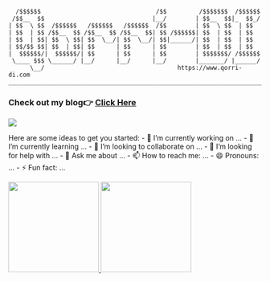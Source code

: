 ```text
  /$$$$$$                                /$$         /$$$$$$$  /$$$$$$
 /$$__  $$                              |__/        | $$__  $$|_  $$_/
| $$  \ $$  /$$$$$$   /$$$$$$   /$$$$$$  /$$        | $$  \ $$  | $$  
| $$  | $$ /$$__  $$ /$$__  $$ /$$__  $$| $$ /$$$$$$| $$  | $$  | $$  
| $$  | $$| $$  \ $$| $$  \__/| $$  \__/| $$|______/| $$  | $$  | $$  
| $$/$$ $$| $$  | $$| $$      | $$      | $$        | $$  | $$  | $$  
|  $$$$$$/|  $$$$$$/| $$      | $$      | $$        | $$$$$$$/ /$$$$$$
 \____ $$$ \______/ |__/      |__/      |__/        |_______/ |______/
      \__/                                     https://www.qorri-di.com                       
_______________________________________________________________________
```
### Check out my blog:point_right: [Click Here](https://www.qorri-di.com/)
<p align="left">
  <img src="https://komarev.com/ghpvc/?username=qorri-di&label=Profile%20views&color=0e75b6&style=flat"/>
</p>
Here are some ideas to get you started:
- 🔭 I’m currently working on ...
- 🌱 I’m currently learning ...
- 👯 I’m looking to collaborate on ...
- 🤔 I’m looking for help with ...
- 💬 Ask me about ...
- 📫 How to reach me: ...
- 😄 Pronouns: ...
- ⚡ Fun fact: ...
<p align="left">
<a href="https://github.com/abdulaziz27">
  <img height="180em" src="https://github-readme-stats-eight-theta.vercel.app/api?username=qorri-di&show_icons=true&theme=algolia&include_all_commits=true&count_private=true"/>
  <img height="180em" src="https://github-readme-stats-eight-theta.vercel.app/api/top-langs/?username=qorri-di&layout=compact&langs_count=8&theme=algolia"/>
</a>
</p>
